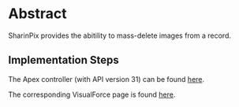 # Abstract

SharinPix provides the abitility to mass-delete images from a record.

## Implementation Steps

The Apex controller (with API version 31) can be found [here](src/classes/SharinPixDemoDeleteImage.cls).

The corresponding VisualForce page is found [here](src/pages/SharinPixDemoDeleteImage.page).
